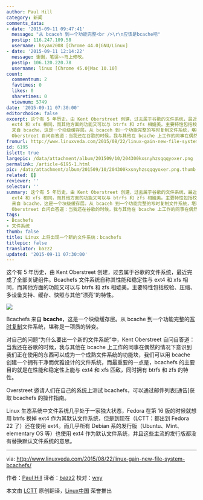 ```yaml
---
author: Paul Hill
category: 新闻
comments_data:
- date: '2015-09-11 09:47:41'
  message: "从 bcaceh 到一个功能完整<br />\r\n应该是bcache吧"
  postip: 116.247.109.58
  username: hsyan2008 [Chrome 44.0|GNU/Linux]
- date: '2015-09-11 12:14:22'
  message: 谢谢，笔误~~马上修改。
  postip: 106.120.220.78
  username: linux [Chrome 45.0|Mac 10.10]
count:
  commentnum: 2
  favtimes: 0
  likes: 0
  sharetimes: 0
  viewnum: 5749
date: '2015-09-11 07:30:00'
editorchoice: false
excerpt: 这个有 5 年历史，由 Kent Oberstreet 创建，过去属于谷歌的文件系统，最近完成了全部关键组件。Bcachefs 文件系统自称其性能和稳定性与
  ext4 和 xfs 相同，而其他方面的功能又可以与 btrfs 和 zfs 相媲美。主要特性包括校验、压缩、多设备支持、缓存、快照与其他漂亮的特性。  Bcachefs
  来自 bcache，这是一个块级缓存层。从 bcaceh 到一个功能完整的写时复制文件系统，堪称是一项质的转变。 对自己的问题为什么要出一个新的文件系统中，Kent
  Oberstreet 自问自答道：当我还在谷歌的时候，我与其他在 bcache 上工作的同事在偶然的情况下
fromurl: http://www.linuxveda.com/2015/08/22/linux-gain-new-file-system-bcachefs/
id: 6195
islctt: true
largepic: /data/attachment/album/201509/10/204300kxsnyhzsqqqyoxer.png
permalink: /article-6195-1.html
pic: /data/attachment/album/201509/10/204300kxsnyhzsqqqyoxer.png.thumb.jpg
related: []
reviewer: ''
selector: ''
summary: 这个有 5 年历史，由 Kent Oberstreet 创建，过去属于谷歌的文件系统，最近完成了全部关键组件。Bcachefs 文件系统自称其性能和稳定性与
  ext4 和 xfs 相同，而其他方面的功能又可以与 btrfs 和 zfs 相媲美。主要特性包括校验、压缩、多设备支持、缓存、快照与其他漂亮的特性。  Bcachefs
  来自 bcache，这是一个块级缓存层。从 bcaceh 到一个功能完整的写时复制文件系统，堪称是一项质的转变。 对自己的问题为什么要出一个新的文件系统中，Kent
  Oberstreet 自问自答道：当我还在谷歌的时候，我与其他在 bcache 上工作的同事在偶然的情况下
tags:
- Bcachefs
- 文件系统
thumb: false
title: Linux 上将出现一个新的文件系统：bcachefs
titlepic: false
translator: bazz2
updated: '2015-09-11 07:30:00'
---
```


这个有 5 年历史，由 Kent Oberstreet 创建，过去属于谷歌的文件系统，最近完成了全部关键组件。Bcachefs 文件系统自称其性能和稳定性与 ext4 和 xfs 相同，而其他方面的功能又可以与 btrfs 和 zfs 相媲美。主要特性包括校验、压缩、多设备支持、缓存、快照与其他“漂亮”的特性。


![](/data/attachment/album/201509/10/204300kxsnyhzsqqqyoxer.png)


Bcachefs 来自 **bcache**，这是一个块级缓存层。从 bcache 到一个功能完整的[写时复制](https://en.wikipedia.org/wiki/Copy-on-write)文件系统，堪称是一项质的转变。


对自己的问题“为什么要出一个新的文件系统”中，Kent Oberstreet 自问自答道：当我还在谷歌的时候，我与其他在 bcache 上工作的同事在偶然的情况下意识到我们正在使用的东西可以成为一个成熟文件系统的功能块，我们可以用 bcache 创建一个拥有干净而优雅设计的文件系统，而最重要的一点是，bcachefs 的主要目的就是在性能和稳定性上能与 ext4 和 xfs 匹敌，同时拥有 btrfs 和 zfs 的特性。


Overstreet 邀请人们在自己的系统上测试 bcachefs，可以通过邮件列表[通告]获取 bcachefs 的操作指南。


Linux 生态系统中文件系统几乎处于一家独大状态，Fedora 在第 16 版的时候就想用 btrfs 换掉 ext4 作为其默认文件系统，但是到现在（LCTT：都出到 Fedora 22 了）还在使用 ext4。而几乎所有 Debian 系的发行版（Ubuntu、Mint、elementary OS 等）也使用 ext4 作为默认文件系统，并且这些主流的发行版都没有替换默认文件系统的意思。




---


via: <http://www.linuxveda.com/2015/08/22/linux-gain-new-file-system-bcachefs/>


作者：[Paul Hill](http://www.linuxveda.com/author/paul_hill/) 译者：[bazz2](https://github.com/bazz2) 校对：[wxy](https://github.com/wxy)


本文由 [LCTT](https://github.com/LCTT/TranslateProject) 原创翻译，[Linux中国](https://linux.cn/) 荣誉推出